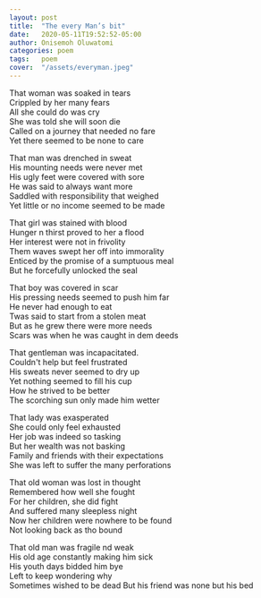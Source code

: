 ```yaml
---
layout: post
title:  "The every Man’s bit"
date:   2020-05-11T19:52:52-05:00
author: Onisemoh Oluwatomi
categories: poem
tags:	poem
cover:  "/assets/everyman.jpeg"
---
```


That woman was soaked in tears  
Crippled by her many fears  
All she could do was cry  
She was told she will soon die  
Called on a journey that needed no fare  
Yet there seemed to be none to care  

That man was drenched in sweat  
His mounting needs were never met  
His ugly feet were covered with sore  
He was said to always want more  
Saddled with responsibility that weighed  
Yet little or no income seemed to be made  

That girl was stained with blood   
Hunger n thirst proved to her a flood  
Her interest were not in frivolity   
Them waves swept her off into immorality  
Enticed by the promise of a sumptuous meal  
But he forcefully unlocked the seal  

That boy was covered in scar  
His pressing needs seemed to push him far  
He never had enough to eat  
Twas said to start from a stolen meat  
But as he grew there were more needs   
Scars was when he was caught in dem deeds 

That gentleman was incapacitated.   
Couldn't help but feel frustrated   
His sweats never seemed to dry up  
Yet nothing seemed to fill his cup  
How he strived to be better  
The scorching sun only made him wetter  
  
That lady was exasperated  
She could only feel exhausted   
Her job was indeed so tasking  
But her wealth was not basking  
Family and friends with their expectations  
She was left to suffer the many perforations  

That old woman was lost in thought  
Remembered how well she fought  
For her children, she did fight   
And suffered many sleepless night  
Now her children were nowhere to be found  
Not looking back as tho bound  

That old man was fragile nd weak  
His old age constantly making him sick  
His youth days bidded him bye  
Left to keep wondering why  
Sometimes wished to be dead
But his friend was none but his bed  
